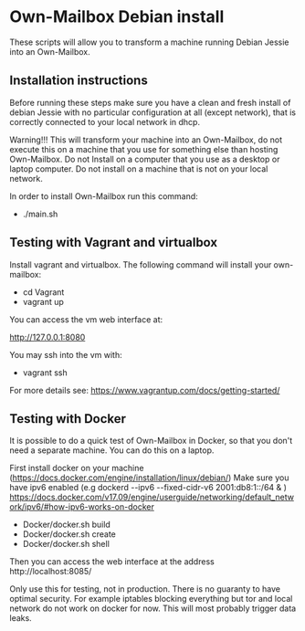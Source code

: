 Own-Mailbox Debian install
=========
These scripts will allow you to transform a machine running Debian Jessie into an Own-Mailbox.

Installation instructions
----
Before running these steps make sure you have a clean and fresh install of debian Jessie with no particular configuration at all (except network), that is correctly connected to your local network in dhcp.

Warning!!! This will transform your machine into an Own-Mailbox, do not execute this on a machine that you use for something else than hosting Own-Mailbox. Do not Install on a computer that you use as a desktop or laptop computer. Do not install on a machine that is not on your local network.

In order to install Own-Mailbox run this command:

+ ./main.sh

Testing with Vagrant and virtualbox
----
Install vagrant and virtualbox. The following command will install your own-mailbox:

+ cd Vagrant
+ vagrant up

You can access the vm web interface at:

http://127.0.0.1:8080

You may ssh into the vm with:

+ vagrant ssh

For more details see: https://www.vagrantup.com/docs/getting-started/

Testing with Docker 
-----
It is possible to do a quick test of Own-Mailbox in Docker, so that you don't need a separate machine. You can do this on a laptop.

First install docker on your machine (https://docs.docker.com/engine/installation/linux/debian/)
Make sure you have ipv6 enabled (e.g  dockerd --ipv6 --fixed-cidr-v6 2001:db8:1::/64 & ) https://docs.docker.com/v17.09/engine/userguide/networking/default_network/ipv6/#how-ipv6-works-on-docker

+ Docker/docker.sh build
+ Docker/docker.sh create
+ Docker/docker.sh shell

Then you can access the web interface at the address http://localhost:8085/

Only use this for testing, not in production. There is no guaranty to have optimal security.
For example iptables blocking everything but tor and local network do not work on docker for now.
This will most probably trigger data leaks.


